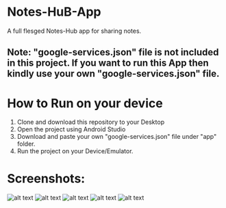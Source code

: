 # Notes-HuB-App
A full flesged Notes-Hub app for sharing notes.

## Note: "google-services.json" file is not included in this project. If you want to run this App then kindly use your own "google-services.json" file.

# How to Run on your device
1. Clone and download this repository to your Desktop
2. Open the project using Android Studio
3. Download and paste your own "google-services.json" file under "app" folder.
4. Run the project on your Device/Emulator.

# Screenshots:
![alt text](https://github.com/shawnfrost80/Notes-HuB-App/blob/master/Screenshots/Screenshot_Lakshaya_Notes_HuB_20200214-210511.png)
![alt text](https://github.com/shawnfrost80/Notes-HuB-App/blob/master/Screenshots/Screenshot_Lakshaya_Notes_HuB_20200214-210524.png)
![alt text](https://github.com/shawnfrost80/Notes-HuB-App/blob/master/Screenshots/Screenshot_Lakshaya_Notes_HuB_20200214-210541.png)
![alt text](https://github.com/shawnfrost80/Notes-HuB-App/blob/master/Screenshots/Screenshot_Lakshaya_Notes_HuB_20200214-210559.png)
![alt text](https://github.com/shawnfrost80/Notes-HuB-App/blob/master/Screenshots/Screenshot_Lakshaya_Notes_HuB_20200214-210606.png)
